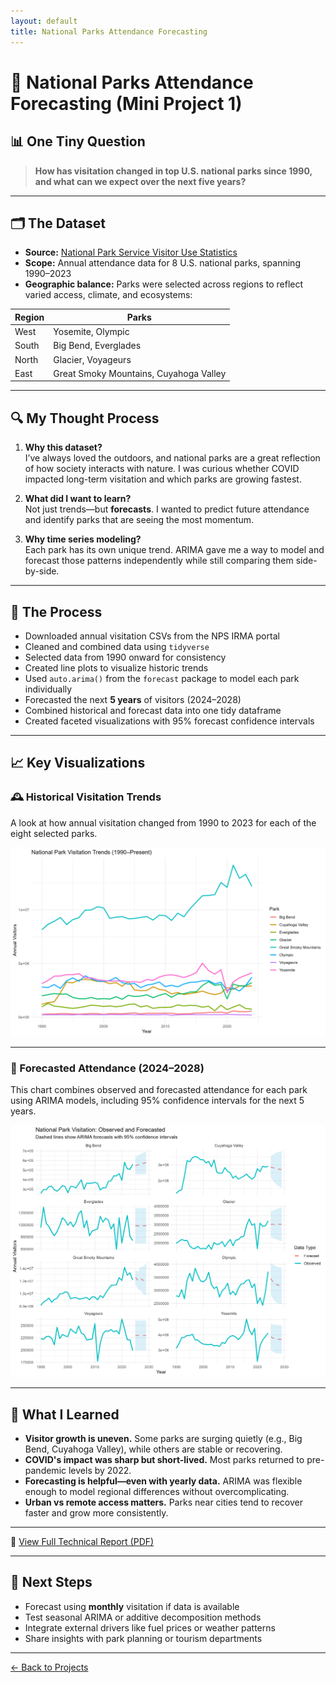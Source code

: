 ```yaml
---
layout: default
title: National Parks Attendance Forecasting
---
```


# 🗻 National Parks Attendance Forecasting (Mini Project 1)

## 📊 One Tiny Question
> **How has visitation changed in top U.S. national parks since 1990, and what can we expect over the next five years?**

---

## 🗂 The Dataset

- **Source:** [National Park Service Visitor Use Statistics](https://irma.nps.gov/STATS/)
- **Scope:** Annual attendance data for 8 U.S. national parks, spanning 1990–2023
- **Geographic balance:** Parks were selected across regions to reflect varied access, climate, and ecosystems:

| Region | Parks |
|--------|-------|
| West   | Yosemite, Olympic |
| South  | Big Bend, Everglades |
| North  | Glacier, Voyageurs |
| East   | Great Smoky Mountains, Cuyahoga Valley |

---

## 🔍 My Thought Process

1. **Why this dataset?**  
   I’ve always loved the outdoors, and national parks are a great reflection of how society interacts with nature. I was curious whether COVID impacted long-term visitation and which parks are growing fastest.

2. **What did I want to learn?**  
   Not just trends—but **forecasts**. I wanted to predict future attendance and identify parks that are seeing the most momentum.

3. **Why time series modeling?**  
   Each park has its own unique trend. ARIMA gave me a way to model and forecast those patterns independently while still comparing them side-by-side.

---

## 🧪 The Process

- Downloaded annual visitation CSVs from the NPS IRMA portal
- Cleaned and combined data using `tidyverse`
- Selected data from 1990 onward for consistency
- Created line plots to visualize historic trends
- Used `auto.arima()` from the `forecast` package to model each park individually
- Forecasted the next **5 years** of visitors (2024–2028)
- Combined historical and forecast data into one tidy dataframe
- Created faceted visualizations with 95% forecast confidence intervals

---

## 📈 Key Visualizations

### 🕰️ Historical Visitation Trends

A look at how annual visitation changed from 1990 to 2023 for each of the eight selected parks.

![Historic Trends](historic_trends.png)

---

### 🔮 Forecasted Attendance (2024–2028)

This chart combines observed and forecasted attendance for each park using ARIMA models, including 95% confidence intervals for the next 5 years.

![Forecasted Attendance](forecast_combined.png)

---

## 🧠 What I Learned

- **Visitor growth is uneven.** Some parks are surging quietly (e.g., Big Bend, Cuyahoga Valley), while others are stable or recovering.
- **COVID's impact was sharp but short-lived.** Most parks returned to pre-pandemic levels by 2022.
- **Forecasting is helpful—even with yearly data.** ARIMA was flexible enough to model regional differences without overcomplicating.
- **Urban vs remote access matters.** Parks near cities tend to recover faster and grow more consistently.

---

📄 [View Full Technical Report (PDF)](miniproject_natl_parks.pdf)

---

## 💬 Next Steps

- Forecast using **monthly** visitation if data is available
- Test seasonal ARIMA or additive decomposition methods
- Integrate external drivers like fuel prices or weather patterns
- Share insights with park planning or tourism departments

---

[← Back to Projects](/projects)
